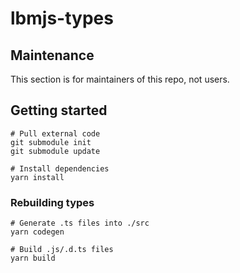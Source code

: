 # lbmjs-types

## Maintenance
This section is for maintainers of this repo, not users.

## Getting started
```shell
# Pull external code
git submodule init
git submodule update

# Install dependencies
yarn install
```

### Rebuilding types

```shell
# Generate .ts files into ./src
yarn codegen

# Build .js/.d.ts files
yarn build
```
